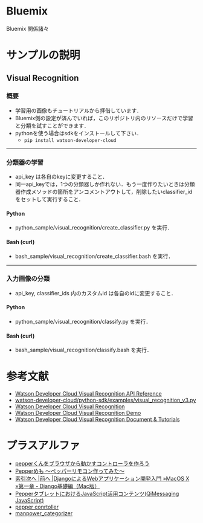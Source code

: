 # Bluemix
Bluemix 関係諸々

# サンプルの説明

## Visual Recognition
### 概要
 - 学習用の画像もチュートリアルから拝借しています．
 - Bluemix側の設定が済んでいれば，このリポジトリ内のリソースだけで学習と分類を試すことができます．
 - pythonを使う場合はsdkをインストールして下さい．
   - `pip install watson-developer-cloud` 

***
### 分類器の学習
- api_key は各自のkeyに変更すること．
- 同一api_keyでは，1つの分類器しか作れない．もう一度作りたいときは分類器作成メソッドの箇所をアンコメントアウトして，削除したいclassifier_idをセットして実行すること．

#### Python
- python_sample/visual_recognition/create_classifier.py を実行．

#### Bash (curl)
- bash_sample/visual_recognition/create_classifier.bash を実行．

***
### 入力画像の分類
- api_key, classifier_ids 内のカスタムid は各自のidに変更すること．

#### Python
- python_sample/visual_recognition/classify.py を実行．

#### Bash (curl)
- bash_sample/visual_recognition/classify.bash を実行．

# 参考文献
- [Watson Developer Cloud Visual Recognition API Reference](http://www.ibm.com/watson/developercloud/visual-recognition/api/v3/)
- [watson-developer-cloud/python-sdk/examples/visual_recognition_v3.py](https://github.com/watson-developer-cloud/python-sdk/blob/master/examples/visual_recognition_v3.py)
- [Watson Developer Cloud Visual Recognition](https://www.ibm.com/watson/developercloud/visual-recognition.html)
- [Watson Developer Cloud Visual Recognition Demo](https://visual-recognition-demo.mybluemix.net/)
- [Watson Developer Cloud Visual Recognition Document & Tutorials](https://www.ibm.com/watson/developercloud/doc/visual-recognition/)

# プラスアルファ
- [pepperくんをブラウザから動かすコントローラを作ろう](http://nextdeveloper.hatenablog.com/entry/2015/02/19/153000)
- [Pepperめも ～ペッパーリモコン作ってみた～](http://qiita.com/haiattoC/items/a7390fdfecf697586fb3#comment-e4be9b5dfd1cca07a5fc)
- [索引次へ |前へ |DjangoによるWebアプリケーション開発入門 »MacOS X »第一章 - Django基礎編（Mac版）](http://eiry.bitbucket.org/mac/tutorial/installation.html)
- [PepperタブレットにおけるJavaScript活用コンテンツ(QiMessaging JavaScript)](http://qiita.com/Atelier-Akihabara/items/716e88b306db12751c9b)
- [pepper conrtoller](http://kuetsuhara.github.io/pepperConnect.html)
- [manpower_categorizer](https://github.com/AriYu/manpower_categorizer)
